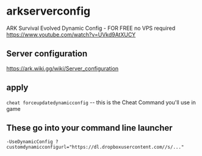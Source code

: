# arkserverconfig
 
ARK Survival Evolved Dynamic Config - FOR FREE no VPS required
https://www.youtube.com/watch?v=UVkd9AtXUCY

## Server configuration
https://ark.wiki.gg/wiki/Server_configuration

## apply
`cheat forceupdatedynamicconfig`  -- this is the Cheat Command you'll use in game 

## These go into your command line launcher
`-UseDynamicConfig ? customdynamicconfigurl="https://dl.dropboxusercontent.com//s/..."`


